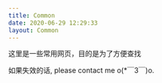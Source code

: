 ```yaml
---
title: Common
date: 2020-06-29 12:29:33
layout: Common
---
```


这里是一些常用网页，目的是为了方便查找

如果失效的话, please contact me o(*￣3￣)o.